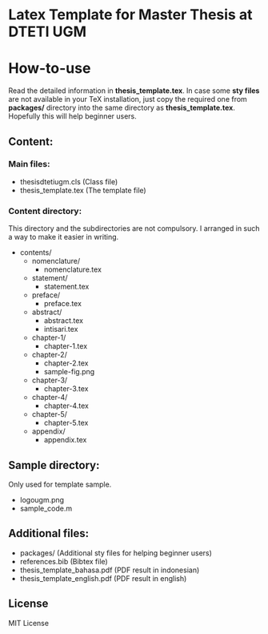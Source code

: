 # Latex Template for Master Thesis at DTETI UGM

# How-to-use 
Read the detailed information in **thesis_template.tex**.
In case some **sty files** are not available in your TeX installation, just copy the required one from **packages/** directory into the same directory as **thesis_template.tex**. Hopefully this will help beginner users.

## Content:
### Main files:
 *  thesisdtetiugm.cls (Class file)
 *  thesis_template.tex (The template file)
### Content directory:
This directory and the subdirectories are not compulsory. I arranged in such a way to make it easier in writing.
 * contents/
	 * nomenclature/
		 * nomenclature.tex
	 * statement/
		 * statement.tex
	 * preface/
		 * preface.tex
	 * abstract/
		 * abstract.tex
		 * intisari.tex
	 * chapter-1/
		 * chapter-1.tex
	 * chapter-2/
		 * chapter-2.tex
		 * sample-fig.png
	 * chapter-3/
		 * chapter-3.tex
	 * chapter-4/
		 * chapter-4.tex
	 * chapter-5/
		 * chapter-5.tex
	 * appendix/
		 * appendix.tex
## Sample directory:
Only used for template sample.
*  logougm.png
*  sample_code.m
## Additional files:
* packages/ (Additional sty files for helping beginner users)
* references.bib (Bibtex file)
* thesis_template_bahasa.pdf (PDF result in indonesian)
* thesis_template_english.pdf (PDF result in english)

## License
MIT License

